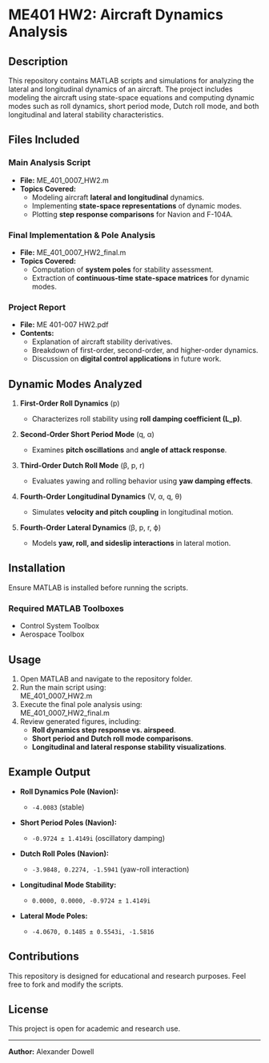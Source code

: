 # ME401 HW2: Aircraft Dynamics Analysis  

## Description  
This repository contains MATLAB scripts and simulations for analyzing the lateral and longitudinal dynamics of an aircraft. The project includes modeling the aircraft using state-space equations and computing dynamic modes such as roll dynamics, short period mode, Dutch roll mode, and both longitudinal and lateral stability characteristics.  

## Files Included  

### **Main Analysis Script**  
- **File:** ME_401_0007_HW2.m  
- **Topics Covered:**  
  - Modeling aircraft **lateral and longitudinal** dynamics.  
  - Implementing **state-space representations** of dynamic modes.  
  - Plotting **step response comparisons** for Navion and F-104A.  

### **Final Implementation & Pole Analysis**  
- **File:** ME_401_0007_HW2_final.m  
- **Topics Covered:**  
  - Computation of **system poles** for stability assessment.  
  - Extraction of **continuous-time state-space matrices** for dynamic modes.  

### **Project Report**  
- **File:** ME 401-007 HW2.pdf  
- **Contents:**  
  - Explanation of aircraft stability derivatives.  
  - Breakdown of first-order, second-order, and higher-order dynamics.  
  - Discussion on **digital control applications** in future work.  

## Dynamic Modes Analyzed  

1. **First-Order Roll Dynamics** (p)  
   - Characterizes roll stability using **roll damping coefficient (L_p)**.  

2. **Second-Order Short Period Mode** (q, α)  
   - Examines **pitch oscillations** and **angle of attack response**.  

3. **Third-Order Dutch Roll Mode** (β, p, r)  
   - Evaluates yawing and rolling behavior using **yaw damping effects**.  

4. **Fourth-Order Longitudinal Dynamics** (V, α, q, θ)  
   - Simulates **velocity and pitch coupling** in longitudinal motion.  

5. **Fourth-Order Lateral Dynamics** (β, p, r, ϕ)  
   - Models **yaw, roll, and sideslip interactions** in lateral motion.  

## Installation  
Ensure MATLAB is installed before running the scripts.  

### Required MATLAB Toolboxes  
- Control System Toolbox  
- Aerospace Toolbox  

## Usage  
1. Open MATLAB and navigate to the repository folder.  
2. Run the main script using:  
   ME_401_0007_HW2.m  
3. Execute the final pole analysis using:  
   ME_401_0007_HW2_final.m  
4. Review generated figures, including:  
   - **Roll dynamics step response vs. airspeed**.  
   - **Short period and Dutch roll mode comparisons**.  
   - **Longitudinal and lateral response stability visualizations**.  

## Example Output  

- **Roll Dynamics Pole (Navion):**  
  - `-4.0083` (stable)  

- **Short Period Poles (Navion):**  
  - `-0.9724 ± 1.4149i` (oscillatory damping)  

- **Dutch Roll Poles (Navion):**  
  - `-3.9848, 0.2274, -1.5941` (yaw-roll interaction)  

- **Longitudinal Mode Stability:**  
  - `0.0000, 0.0000, -0.9724 ± 1.4149i`  

- **Lateral Mode Poles:**  
  - `-4.0670, 0.1485 ± 0.5543i, -1.5816`  

## Contributions  
This repository is designed for educational and research purposes. Feel free to fork and modify the scripts.  

## License  
This project is open for academic and research use.  

---
**Author:** Alexander Dowell  
